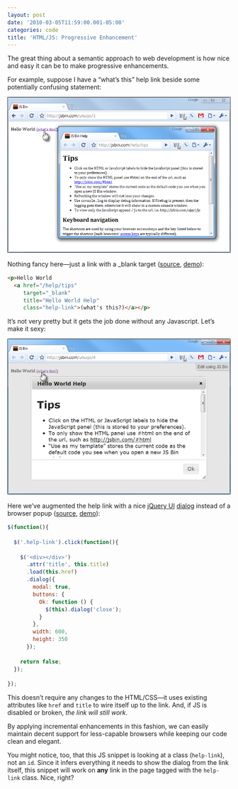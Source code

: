 ```yaml
---
layout: post
date: '2010-03-05T11:59:00.001-05:00'
categories: code
title: 'HTML/JS: Progressive Enhancement'
---
```



The great thing about a semantic approach to web development is how nice and easy it can be to make progressive enhancements.

For example, suppose I have a “what’s this” help link beside some potentially confusing statement:

![](/assets/2010/progressive-enhancement-11.png) 


Nothing fancy here—just a link with a _blank target ([source](http://jsbin.com/unuqo/3/edit), [demo](http://jsbin.com/unuqo/3)): 

```html
<p>Hello World 
  <a href="/help/tips"
     target="_blank" 
     title="Hello World Help"
     class="help-link">(what's this?)</a></p>
```
 
It’s not very pretty but it gets the job done without any Javascript. Let’s make it sexy:

![](/assets/2010/progressive-enhancement-8.png) 

Here we’ve augmented the help link with a nice [jQuery UI](http://jqueryui.com/home) [dialog](http://jqueryui.com/demos/dialog/) instead of a browser popup ([source](http://jsbin.com/unuqo/4/edit), [demo](http://jsbin.com/unuqo/4)):


```js
$(function(){
  
  $('.help-link').click(function(){
    
    $('<div></div>')
      .attr('title', this.title)
      .load(this.href)
      .dialog({
        modal: true,
        buttons: {
          Ok: function () {
            $(this).dialog('close');
          }
        },
        width: 600,
        height: 350    
      });
    
    return false;
  });
  
});​
```
 
This doesn’t require any changes to the HTML/CSS—it uses existing attributes like `href` and `title` to wire itself up to the link. And, if JS is disabled or broken, *the link will still work*. 

By applying incremental enhancements in this fashion, we can easily maintain decent support for less-capable browsers while keeping our code clean and elegant.

You might notice, too, that this JS snippet is looking at a class (`help-link`), not an `id`. Since it infers everything it needs to show the dialog from the link itself, this snippet will work on **any** link in the page tagged with the `help-link` class. Nice, right?